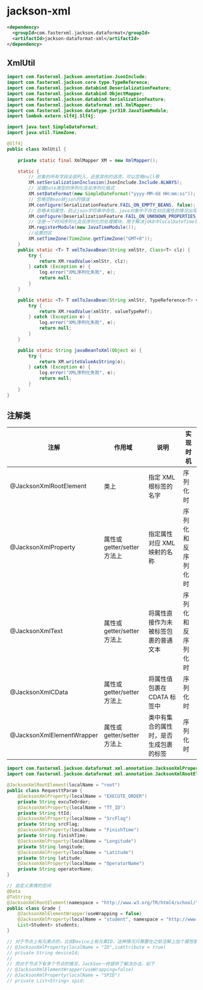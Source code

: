 

# jackson-xml

```xml
<dependency>
  <groupId>com.fasterxml.jackson.dataformat</groupId>
  <artifactId>jackson-dataformat-xml</artifactId>
</dependency>
```

## XmlUtil

```java
import com.fasterxml.jackson.annotation.JsonInclude;
import com.fasterxml.jackson.core.type.TypeReference;
import com.fasterxml.jackson.databind.DeserializationFeature;
import com.fasterxml.jackson.databind.ObjectMapper;
import com.fasterxml.jackson.databind.SerializationFeature;
import com.fasterxml.jackson.dataformat.xml.XmlMapper;
import com.fasterxml.jackson.datatype.jsr310.JavaTimeModule;
import lombok.extern.slf4j.Slf4j;

import java.text.SimpleDateFormat;
import java.util.TimeZone;

@Slf4j
public class XmlUtil {
  
    private static final XmlMapper XM = new XmlMapper();

    static {
        // 对象的所有字段全部列入，还是其他的选项，可以忽略null等
        XM.setSerializationInclusion(JsonInclude.Include.ALWAYS);
        // 设置Date类型的序列化及反序列化格式
        XM.setDateFormat(new SimpleDateFormat("yyyy-MM-dd HH:mm:ss"));
        // 忽略空Bean转json的错误
        XM.configure(SerializationFeature.FAIL_ON_EMPTY_BEANS, false);
        // 忽略未知属性，防止json字符串中存在，java对象中不存在对应属性的情况出现错误
        XM.configure(DeserializationFeature.FAIL_ON_UNKNOWN_PROPERTIES, false);
        // 注册一个时间序列化及反序列化的处理模块，用于解决jdk8中localDateTime等的序列化问题
        XM.registerModule(new JavaTimeModule());
        //设置时区
        XM.setTimeZone(TimeZone.getTimeZone("GMT+8"));
    }
    public static <T> T xmlToJavaBean(String xmlStr, Class<T> clz) {
        try {
            return XM.readValue(xmlStr, clz);
        } catch (Exception e) {
            log.error("XML序列化失败", e);
            return null;
        }
    }

    public static <T> T xmlToJavaBean(String xmlStr, TypeReference<T> valueTypeRef) {
        try {
            return XM.readValue(xmlStr, valueTypeRef);
        } catch (Exception e) {
            log.error("XML序列化失败", e);
            return null;
        }
    }

    public static String javaBeanToXml(Object o) {
        try {
            return XM.writeValueAsString(o);
        } catch (Exception e) {
            log.error("XML序列化失败", e);
            return null;
        }
    }
}
```

## 注解类

| 注解                      | 作用域                    | 说明                                   | 实现时机           |
| ------------------------- | ------------------------- | -------------------------------------- | ------------------ |
| @JacksonXmlRootElement    | 类上                      | 指定 XML 根标签的名字                  | 序列化时           |
| @JacksonXmlProperty       | 属性或getter/setter方法上 | 指定属性对应 XML 映射的名称            | 序列化和反序列化时 |
| @JacksonXmlText           | 属性或getter/setter方法上 | 将属性直接作为未被标签包裹的普通文本   | 序列化和反序列化时 |
| @JacksonXmlCData          | 属性或getter/setter方法上 | 将属性值包裹在 CDATA 标签中            | 序列化时           |
| @JacksonXmlElementWrapper | 属性或getter/setter方法上 | 类中有集合的属性时，是否生成包裹的标签 | 序列化时           |

```java
import com.fasterxml.jackson.dataformat.xml.annotation.JacksonXmlProperty;
import com.fasterxml.jackson.dataformat.xml.annotation.JacksonXmlRootElement;

@JacksonXmlRootElement(localName = "root")
public class RequesttParam {
    @JacksonXmlProperty(localName = "EXECUTE_ORDER")
    private String excuTeOrder;
    @JacksonXmlProperty(localName = "TT_ID")
    private String ttId;
    @JacksonXmlProperty(localName = "SrcFlag")
    private String srcFlag;
    @JacksonXmlProperty(localName = "FinishTime")
    private String finishTime;
    @JacksonXmlProperty(localName = "Longitude")
    private String longitude;
    @JacksonXmlProperty(localName = "Latitude")
    private String latitude;
    @JacksonXmlProperty(localName = "OperatorName")
    private String operatorName;
}

// 自定义表情的空间
@Data
@ToString
@JacksonXmlRootElement(namespace = "http://www.w3.org/TR/html4/school/", localName = "school:grade")
public class Grade {
    @JacksonXmlElementWrapper(useWrapping = false)
    @JacksonXmlProperty(localName = "student", namespace = "http://www.w3.org/TR/html4/school/")
    List<Student> students;
}

// 对于节点上有元素点的，比如Device上有元素ID，这种情况只需要在之前注解上加个属性即可
// @JacksonXmlProperty(localName = "ID",isAttribute = true)
// private String deviceId;
// 
// 而对于节点下有多个节点的情况，JackSon一样提供了解决办法，如下
// @JacksonXmlElementWrapper(useWrapping=false)
// @JacksonXmlProperty(localName = "SPID")
// private List<String> spid;
```

